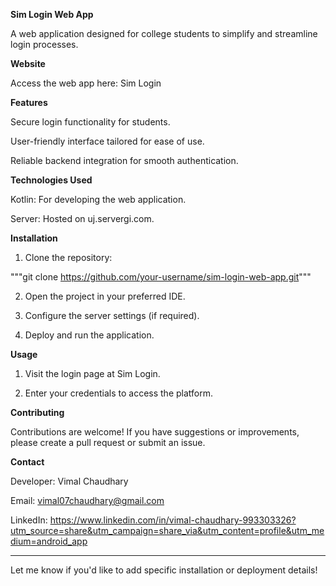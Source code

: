 ****Sim Login Web App****

A web application designed for college students to simplify and streamline login processes.

**Website**

Access the web app here: Sim Login

**Features**

Secure login functionality for students.

User-friendly interface tailored for ease of use.

Reliable backend integration for smooth authentication.


**Technologies Used**

Kotlin: For developing the web application.

Server: Hosted on uj.servergi.com.


**Installation**

1. Clone the repository:

"""git clone https://github.com/your-username/sim-login-web-app.git"""


2. Open the project in your preferred IDE.


3. Configure the server settings (if required).


4. Deploy and run the application.



**Usage**

1. Visit the login page at Sim Login.


2. Enter your credentials to access the platform.



**Contributing**

Contributions are welcome! If you have suggestions or improvements, please create a pull request or submit an issue.


**Contact**

Developer: Vimal Chaudhary

Email: vimal07chaudhary@gmail.com

LinkedIn: https://www.linkedin.com/in/vimal-chaudhary-993303326?utm_source=share&utm_campaign=share_via&utm_content=profile&utm_medium=android_app



---

Let me know if you'd like to add specific installation or deployment details!

